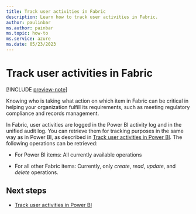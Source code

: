 ```yaml
---
title: Track user activities in Fabric
description: Learn how to track user activities in Fabric.
author: paulinbar
ms.author: painbar
ms.topic: how-to
ms.service: azure
ms.date: 05/23/2023
---
```


# Track user activities in Fabric

[!INCLUDE [preview-note](../includes/preview-note.md)]

Knowing who is taking what action on which item in Fabric can be critical in helping your organization fulfill its requirements, such as meeting regulatory compliance and records management.

In Fabric, user activities are logged in the Power BI activity log and in the unified audit log. You can retrieve them for tracking purposes in the same way as in Power BI, as described in [Track user activities in Power BI](/power-bi/admin/service-admin-auditing). The following operations can be retrieved:

* For Power BI items: All currently available operations

* For all other Fabric items: Currently, only *create*, *read*, *update*, and *delete* operations.

## Next steps

* [Track user activities in Power BI](/power-bi/admin/service-admin-auditing)
